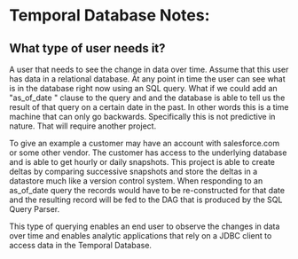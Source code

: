 Temporal Database Notes:
=======================


What type of user needs it?
---------------------------

A user that needs to see the change in data over time. Assume that this user has data in a relational database. At any point in time 
the user can see what is in the database right now using an SQL query. What if we could add an "as_of_date <date>" clause to the query and and the 
database is able to tell us the result of that query on a certain date in the past. In other words this is a time machine that can only go backwards. 
Specifically this is not predictive in nature. That will require another project. 

To give an example a customer may have an account with salesforce.com or some other vendor. The customer has access to the underlying database and is 
able to get hourly or daily snapshots. This project is able to create deltas by comparing successive snapshots and store the deltas in a datastore much 
like a version control system. When responding to an as_of_date query the records would have to be re-constructed for that date and the resulting
record will be fed to the DAG that is produced by the SQL Query Parser. 

This type of querying enables an end user to observe the changes in data over time and enables analytic applications that rely on a JDBC client to access
data in the Temporal Database.

